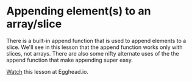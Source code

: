 # Appending element(s) to an array/slice
There is a built-in append function that is used to append elements to a slice. We'll see in this lesson that the append function works only with slices, not arrays. There are also some nifty alternate uses of the the append function that make appending super easy. 

[Watch](https://egghead.io/lessons/go-declare-an-array-in-go) this lesson at Egghead.io.